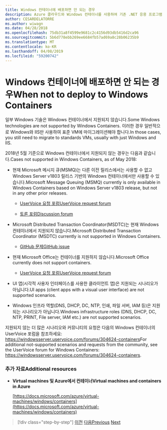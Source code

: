 ```yaml
---
title: Windows 컨테이너에 배포하면 안 되는 경우
description: Azure 클라우드와 Windows 컨테이너를 사용하여 기존 .NET 응용 프로그램 최신화 | Windows 컨테이너를 배포하지 않는 경우
author: CESARDELATORRE
ms.author: wiwagn
ms.date: 04/28/2018
ms.openlocfilehash: 75db31a8f4599e9681c2c4156d93db5416d2ca96
ms.sourcegitcommit: 5b6d778ebb269ee6684fb57ad69a8c28b06235b9
ms.translationtype: MT
ms.contentlocale: ko-KR
ms.lasthandoff: 04/08/2019
ms.locfileid: "59200742"
---
```

# <a name="when-not-to-deploy-to-windows-containers"></a><span data-ttu-id="e240d-103">Windows 컨테이너에 배포하면 안 되는 경우</span><span class="sxs-lookup"><span data-stu-id="e240d-103">When not to deploy to Windows Containers</span></span>

<span data-ttu-id="e240d-104">일부 Windows 기술은 Windows 컨테이너에서 지원되지 않습니다.</span><span class="sxs-lookup"><span data-stu-id="e240d-104">Some Windows technologies are not supported by Windows Containers.</span></span> <span data-ttu-id="e240d-105">이러한 경우 일반적으로 Windows와 IIS만 사용하여 표준 VM에 마이그레이션해야 합니다.</span><span class="sxs-lookup"><span data-stu-id="e240d-105">In those cases, you still need to migrate to standards VMs, usually with just Windows and IIS.</span></span>

<span data-ttu-id="e240d-106">2018년 5월 기준으로 Windows 컨테이너에서 지원되지 않는 경우는 다음과 같습니다.</span><span class="sxs-lookup"><span data-stu-id="e240d-106">Cases not supported in Windows Containers, as of May 2018:</span></span> 

-   <span data-ttu-id="e240d-107">현재 Microsoft 메시지 큐(MSMQ)는 다른 이전 릴리스에서는 사용할 수 없고 Windows Server v1803 릴리스 기반의 Windows 컨테이너에서만 사용할 수 있습니다.</span><span class="sxs-lookup"><span data-stu-id="e240d-107">Microsoft Message Queuing (MSMQ) currently is only available in Windows Containers based on Windows Server v1803 release, but not in any other prior releases.</span></span> 

    -   [<span data-ttu-id="e240d-108">UserVoice 요청 포럼</span><span class="sxs-lookup"><span data-stu-id="e240d-108">UserVoice request forum</span></span>](https://windowsserver.uservoice.com/forums/304624-containers/suggestions/15719031-create-base-container-image-with-msmq-server)

    -   [<span data-ttu-id="e240d-109">토론 포럼</span><span class="sxs-lookup"><span data-stu-id="e240d-109">Discussion forum</span></span>](https://social.msdn.microsoft.com/Forums/bce99a7d-aa60-44fa-a348-450855650810/msmqserver-is-it-supported?forum=windowscontainers)

-   <span data-ttu-id="e240d-110">Microsoft Distributed Transaction Coordinator(MSDTC)는 현재 Windows 컨테이너에서 지원되지 않습니다.</span><span class="sxs-lookup"><span data-stu-id="e240d-110">Microsoft Distributed Transaction Coordinator (MSDTC) currently is not supported in Windows Containers.</span></span>

    -   [<span data-ttu-id="e240d-111">GitHub 문제</span><span class="sxs-lookup"><span data-stu-id="e240d-111">GitHub issue</span></span>](https://github.com/MicrosoftDocs/Virtualization-Documentation/issues/494)

-   <span data-ttu-id="e240d-112">현재 Microsoft Office는 컨테이너를 지원하지 않습니다.</span><span class="sxs-lookup"><span data-stu-id="e240d-112">Microsoft Office currently does not support containers.</span></span>

    -   [<span data-ttu-id="e240d-113">UserVoice 요청 포럼</span><span class="sxs-lookup"><span data-stu-id="e240d-113">UserVoice request forum</span></span>](https://windowsserver.uservoice.com/forums/304624-containers/suggestions/19686220-provide-office-support-for-containers)

-   <span data-ttu-id="e240d-114">UI 앱(시각적 사용자 인터페이스를 사용한 클라이언트 앱)은 지원되는 시나리오가 아닙니다.</span><span class="sxs-lookup"><span data-stu-id="e240d-114">UI apps (client apps with a visual user interface) are not supported scenarios.</span></span>

-   <span data-ttu-id="e240d-115">Windows 인프라 역할(DNS, DHCP, DC, NTP, 인쇄, 파일 서버, IAM 등)은 지원되는 시나리오가 아닙니다.</span><span class="sxs-lookup"><span data-stu-id="e240d-115">Windows infrastructure roles (DNS, DHCP, DC, NTP, PRINT, File server, IAM etc.) are not supported scenarios.</span></span>

<span data-ttu-id="e240d-116">지원되지 않는 더 많은 시나리오와 커뮤니티의 요청은 다음의 Windows 컨테이너의 UserVoice 포럼을 참조하세요: <https://windowsserver.uservoice.com/forums/304624-containers></span><span class="sxs-lookup"><span data-stu-id="e240d-116">For additional not-supported scenarios and requests from the community, see the UserVoice forum for Windows Containers: <https://windowsserver.uservoice.com/forums/304624-containers>.</span></span>

### <a name="additional-resources"></a><span data-ttu-id="e240d-117">추가 자료</span><span class="sxs-lookup"><span data-stu-id="e240d-117">Additional resources</span></span>

-   **<span data-ttu-id="e240d-118">Virtual machines 및 Azure에서 컨테이너</span><span class="sxs-lookup"><span data-stu-id="e240d-118">Virtual machines and containers in Azure</span></span>**

    [https://docs.microsoft.com/azure/virtual-machines/windows/containers](https://docs.microsoft.com/azure/virtual-machines/windows/containers)

>[!div class="step-by-step"]
><span data-ttu-id="e240d-119">[이전](deploy-existing-net-apps-as-windows-containers.md)
>[다음](when-to-deploy-windows-containers-in-your-on-premises-iaas-vm-infrastructure.md)</span><span class="sxs-lookup"><span data-stu-id="e240d-119">[Previous](deploy-existing-net-apps-as-windows-containers.md)
[Next](when-to-deploy-windows-containers-in-your-on-premises-iaas-vm-infrastructure.md)</span></span>
